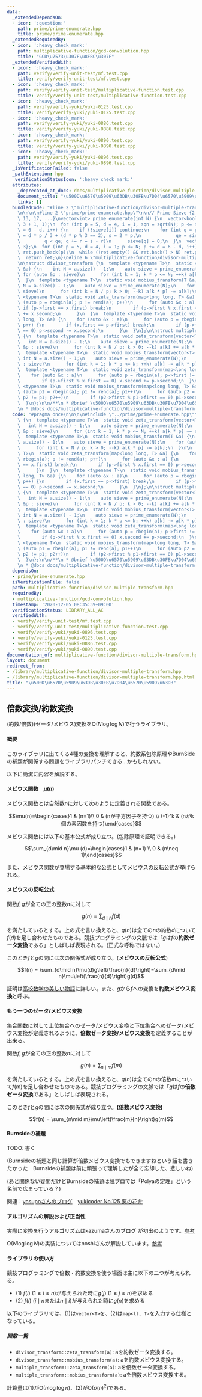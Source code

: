 ```yaml
---
data:
  _extendedDependsOn:
  - icon: ':question:'
    path: prime/prime-enumerate.hpp
    title: prime/prime-enumerate.hpp
  _extendedRequiredBy:
  - icon: ':heavy_check_mark:'
    path: multiplicative-function/gcd-convolution.hpp
    title: "GCD\u7573\u307F\u8FBC\u307F"
  _extendedVerifiedWith:
  - icon: ':heavy_check_mark:'
    path: verify/verify-unit-test/mf.test.cpp
    title: verify/verify-unit-test/mf.test.cpp
  - icon: ':heavy_check_mark:'
    path: verify/verify-unit-test/multiplicative-function.test.cpp
    title: verify/verify-unit-test/multiplicative-function.test.cpp
  - icon: ':heavy_check_mark:'
    path: verify/verify-yuki/yuki-0125.test.cpp
    title: verify/verify-yuki/yuki-0125.test.cpp
  - icon: ':heavy_check_mark:'
    path: verify/verify-yuki/yuki-0886.test.cpp
    title: verify/verify-yuki/yuki-0886.test.cpp
  - icon: ':heavy_check_mark:'
    path: verify/verify-yuki/yuki-0890.test.cpp
    title: verify/verify-yuki/yuki-0890.test.cpp
  - icon: ':heavy_check_mark:'
    path: verify/verify-yuki/yuki-0896.test.cpp
    title: verify/verify-yuki/yuki-0896.test.cpp
  _isVerificationFailed: false
  _pathExtension: hpp
  _verificationStatusIcon: ':heavy_check_mark:'
  attributes:
    _deprecated_at_docs: docs/multiplicative-function/divisor-multiple-transform.md
    document_title: "\u500D\u6570\u5909\u63DB\u30FB\u7D04\u6570\u5909\u63DB"
    links: []
  bundledCode: "#line 2 \"multiplicative-function/divisor-multiple-transform.hpp\"\
    \n\n\n\n#line 2 \"prime/prime-enumerate.hpp\"\n\n// Prime Sieve {2, 3, 5, 7, 11,\
    \ 13, 17, ...}\nvector<int> prime_enumerate(int N) {\n  vector<bool> sieve(N /\
    \ 3 + 1, 1);\n  for (int p = 5, d = 4, i = 1, sqn = sqrt(N); p <= sqn; p += d\
    \ = 6 - d, i++) {\n    if (!sieve[i]) continue;\n    for (int q = p * p / 3, r\
    \ = d * p / 3 + (d * p % 3 == 2), s = 2 * p,\n             qe = sieve.size();\n\
    \         q < qe; q += r = s - r)\n      sieve[q] = 0;\n  }\n  vector<int> ret{2,\
    \ 3};\n  for (int p = 5, d = 4, i = 1; p <= N; p += d = 6 - d, i++)\n    if (sieve[i])\
    \ ret.push_back(p);\n  while (!ret.empty() && ret.back() > N) ret.pop_back();\n\
    \  return ret;\n}\n#line 6 \"multiplicative-function/divisor-multiple-transform.hpp\"\
    \n\nstruct divisor_transform {\n  template <typename T>\n  static void zeta_transform(vector<T>\
    \ &a) {\n    int N = a.size() - 1;\n    auto sieve = prime_enumerate(N);\n   \
    \ for (auto &p : sieve)\n      for (int k = 1; k * p <= N; ++k) a[k * p] += a[k];\n\
    \  }\n  template <typename T>\n  static void mobius_transform(T &a) {\n    int\
    \ N = a.size() - 1;\n    auto sieve = prime_enumerate(N);\n    for (auto &p :\
    \ sieve)\n      for (int k = N / p; k > 0; --k) a[k * p] -= a[k];\n  }\n\n  template\
    \ <typename T>\n  static void zeta_transform(map<long long, T> &a) {\n    for\
    \ (auto p = rbegin(a); p != rend(a); p++)\n      for (auto &x : a) {\n       \
    \ if (p->first == x.first) break;\n        if (p->first % x.first == 0) p->second\
    \ += x.second;\n      }\n  }\n  template <typename T>\n  static void mobius_transform(map<long\
    \ long, T> &a) {\n    for (auto &x : a)\n      for (auto p = rbegin(a); p != rend(a);\
    \ p++) {\n        if (x.first == p->first) break;\n        if (p->first % x.first\
    \ == 0) p->second -= x.second;\n      }\n  }\n};\n\nstruct multiple_transform\
    \ {\n  template <typename T>\n  static void zeta_transform(vector<T> &a) {\n \
    \   int N = a.size() - 1;\n    auto sieve = prime_enumerate(N);\n    for (auto\
    \ &p : sieve)\n      for (int k = N / p; k > 0; --k) a[k] += a[k * p];\n  }\n\
    \  template <typename T>\n  static void mobius_transform(vector<T> &a) {\n   \
    \ int N = a.size() - 1;\n    auto sieve = prime_enumerate(N);\n    for (auto &p\
    \ : sieve)\n      for (int k = 1; k * p <= N; ++k) a[k] -= a[k * p];\n  }\n\n\
    \  template <typename T>\n  static void zeta_transform(map<long long, T> &a) {\n\
    \    for (auto &x : a)\n      for (auto p = rbegin(a); p->first != x.first; p++)\n\
    \        if (p->first % x.first == 0) x.second += p->second;\n  }\n  template\
    \ <typename T>\n  static void mobius_transform(map<long long, T> &a) {\n    for\
    \ (auto p1 = rbegin(a); p1 != rend(a); p1++)\n      for (auto p2 = rbegin(a);\
    \ p2 != p1; p2++)\n        if (p2->first % p1->first == 0) p1->second -= p2->second;\n\
    \  }\n};\n\n/**\n * @brief \u500D\u6570\u5909\u63DB\u30FB\u7D04\u6570\u5909\u63DB\
    \n * @docs docs/multiplicative-function/divisor-multiple-transform.md\n */\n"
  code: "#pragma once\n\n\n\n#include \"../prime/prime-enumerate.hpp\"\n\nstruct divisor_transform\
    \ {\n  template <typename T>\n  static void zeta_transform(vector<T> &a) {\n \
    \   int N = a.size() - 1;\n    auto sieve = prime_enumerate(N);\n    for (auto\
    \ &p : sieve)\n      for (int k = 1; k * p <= N; ++k) a[k * p] += a[k];\n  }\n\
    \  template <typename T>\n  static void mobius_transform(T &a) {\n    int N =\
    \ a.size() - 1;\n    auto sieve = prime_enumerate(N);\n    for (auto &p : sieve)\n\
    \      for (int k = N / p; k > 0; --k) a[k * p] -= a[k];\n  }\n\n  template <typename\
    \ T>\n  static void zeta_transform(map<long long, T> &a) {\n    for (auto p =\
    \ rbegin(a); p != rend(a); p++)\n      for (auto &x : a) {\n        if (p->first\
    \ == x.first) break;\n        if (p->first % x.first == 0) p->second += x.second;\n\
    \      }\n  }\n  template <typename T>\n  static void mobius_transform(map<long\
    \ long, T> &a) {\n    for (auto &x : a)\n      for (auto p = rbegin(a); p != rend(a);\
    \ p++) {\n        if (x.first == p->first) break;\n        if (p->first % x.first\
    \ == 0) p->second -= x.second;\n      }\n  }\n};\n\nstruct multiple_transform\
    \ {\n  template <typename T>\n  static void zeta_transform(vector<T> &a) {\n \
    \   int N = a.size() - 1;\n    auto sieve = prime_enumerate(N);\n    for (auto\
    \ &p : sieve)\n      for (int k = N / p; k > 0; --k) a[k] += a[k * p];\n  }\n\
    \  template <typename T>\n  static void mobius_transform(vector<T> &a) {\n   \
    \ int N = a.size() - 1;\n    auto sieve = prime_enumerate(N);\n    for (auto &p\
    \ : sieve)\n      for (int k = 1; k * p <= N; ++k) a[k] -= a[k * p];\n  }\n\n\
    \  template <typename T>\n  static void zeta_transform(map<long long, T> &a) {\n\
    \    for (auto &x : a)\n      for (auto p = rbegin(a); p->first != x.first; p++)\n\
    \        if (p->first % x.first == 0) x.second += p->second;\n  }\n  template\
    \ <typename T>\n  static void mobius_transform(map<long long, T> &a) {\n    for\
    \ (auto p1 = rbegin(a); p1 != rend(a); p1++)\n      for (auto p2 = rbegin(a);\
    \ p2 != p1; p2++)\n        if (p2->first % p1->first == 0) p1->second -= p2->second;\n\
    \  }\n};\n\n/**\n * @brief \u500D\u6570\u5909\u63DB\u30FB\u7D04\u6570\u5909\u63DB\
    \n * @docs docs/multiplicative-function/divisor-multiple-transform.md\n */\n"
  dependsOn:
  - prime/prime-enumerate.hpp
  isVerificationFile: false
  path: multiplicative-function/divisor-multiple-transform.hpp
  requiredBy:
  - multiplicative-function/gcd-convolution.hpp
  timestamp: '2020-12-05 08:35:39+09:00'
  verificationStatus: LIBRARY_ALL_AC
  verifiedWith:
  - verify/verify-unit-test/mf.test.cpp
  - verify/verify-unit-test/multiplicative-function.test.cpp
  - verify/verify-yuki/yuki-0896.test.cpp
  - verify/verify-yuki/yuki-0125.test.cpp
  - verify/verify-yuki/yuki-0886.test.cpp
  - verify/verify-yuki/yuki-0890.test.cpp
documentation_of: multiplicative-function/divisor-multiple-transform.hpp
layout: document
redirect_from:
- /library/multiplicative-function/divisor-multiple-transform.hpp
- /library/multiplicative-function/divisor-multiple-transform.hpp.html
title: "\u500D\u6570\u5909\u63DB\u30FB\u7D04\u6570\u5909\u63DB"
---
```

## 倍数変換/約数変換

(約数/倍数)(ゼータ/メビウス)変換を$\mathrm{O}(N\log \log N)$で行うライブラリ。

#### 概要

このライブラリに出てくる4種の変換を理解すると、約数系包除原理やBurnSideの補題が関係する問題をライブラリパンチできる…かもしれない。

以下に簡潔に内容を解説する。

#### メビウス関数　$\mu(n)$

メビウス関数とは自然数$n$に対して次のように定義される関数である。

$$\mu(n)=\begin{cases}1 & (n=1)\\ 0 & (nが平方因子を持つ) \\ (-1)^k & (nがk個の素因数を持つ)\end{cases}$$

メビウス関数には以下の基本公式が成り立つ。(包除原理で証明できる。)

$$\sum_{d\mid n}\mu (d)=\begin{cases}1 & (n=1) \\ 0 & (n\neq 1)\end{cases}$$

また、メビウス関数が登場する基本的な公式としてメビウスの反転公式が挙げられる。

#### メビウスの反転公式

関数$f,g$が全ての正の整数$n$に対して

$$g(n) = \sum_{d\mid n}f(d)$$

を満たしているとする。上の式を言い換えると、$g(n)$は全ての$n$の約数$d$について$f(d)$を足し合わせたものである。競技プログラミングの文脈では「$g$は$f$の**約数ゼータ変換**である」としばしば表現される。(正式な呼称ではない。)

このとき$f$と$g$の間には次の関係式が成り立つ。(**メビウスの反転公式**)

$$f(n) = \sum_{d\mid n}\mu(d)g\left(\frac{n}{d}\right)=\sum_{d\mid n}\mu\left(\frac{n}{d}\right)g(d)$$

証明は[高校数学の美しい物語](https://mathtrain.jp/mobiusinversion)に詳しい。また、$g$から$f$への変換を**約数メビウス変換**と呼ぶ。

#### もう一つのゼータ/メビウス変換

集合関数に対して上位集合へのゼータ/メビウス変換と下位集合へのゼータ/メビウス変換が定義されるように、**倍数ゼータ変換/メビウス変換**を定義することが出来る。

関数$f,g$が全ての正の整数$n$に対して

$$g(n) = \sum_{n\mid m}f(m)$$

を満たしているとする。上の式を言い換えると、$g(n)$は全ての$n$の倍数$m$について$f(m)$を足し合わせたものである。競技プログラミングの文脈では「$g$は$f$の**倍数ゼータ変換**である」としばしば表現される。

このとき$f$と$g$の間には次の関係式が成り立つ。**(倍数メビウス変換)**

$$f(n) = \sum_{n\mid m}\mu\left(\frac{m}{n}\right)g(m)$$

#### Burnsideの補題

TODO: 書く

(Burnsideの補題と同じ計算が倍数メビウス変換でもできますねという話を書きたかった　Burnsideの補題は前に頑張って理解したが全て忘却した、悲しいね)

(あと関係ない疑問だけどBurnsideの補題は競プロでは「Polyaの定理」という名前で広まっている？)

関連：[yosupoさんのブログ](https://yosupo.hatenablog.com/entry/2015/07/02/013248)　[yukicoder No.125 悪の花弁](https://yukicoder.me/problems/no/125)　

#### アルゴリズムの解説および正当性

実際に変換を行うアルゴリズムはkazumaさんのブログ
が初出のようです。[参考](https://kazuma8128.hatenablog.com/entry/2018/07/29/231819)

$\mathrm{O}(N\log \log N)$の実装についてはnoshiさんが解説しています。[参考](https://noshi91.hatenablog.com/entry/2018/12/27/121649)

#### ライブラリの使い方

競技プログラミングで倍数・約数変換を使う場面は主に以下の二つが考えられる。

- (1) $f(i)\ (1\leq i\leq n)$が与えられた時に$g(j) \ (1\leq j\leq n)$を求める
- (2) $f(i)\ (i\mid n$または$n\mid i)$が与えられた時に$g(n)$を求める

以下のライブラリでは、(1)は`vector<T>`を、(2)は`map<ll, T>`を入力する仕様となっている。

##### 関数一覧

- `divisor_transform::zeta_transform(a)`: aを約数ゼータ変換する。
- `divisor_transform::mobius_transform(a)`: aを約数メビウス変換する。
- `multiple_transform::zeta_transform(a)`: aを倍数ゼータ変換する。
- `multiple_transform::mobius_transform(a)`: aを倍数メビウス変換する。

計算量は(1)が$\mathrm{O}(n\log \log n)$、(2)が$\mathrm{O}(\sigma(n)^2)$である。
